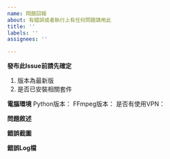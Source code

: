 ```yaml
---
name: 問題回報
about: 有錯誤或者執行上有任何問題請用此
title: ''
labels: ''
assignees: ''

---
```


**發布此Issue前請先確定**
1. 版本為最新版
2. 是否已安裝相關套件

**電腦環境**
Python版本：
FFmpeg版本：
是否有使用VPN：

**問題敘述**

**錯誤截圖**

**錯誤Log檔**
